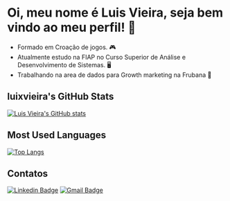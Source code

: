 # Oi, meu nome é Luis Vieira, seja bem vindo ao meu perfil! 👋

- Formado em Croação de jogos. 🎮
- Atualmente estudo na FIAP no Curso Superior de Análise e Desenvolvimento de Sistemas. 🖥️
- Trabalhando na area de dados para Growth marketing na Frubana 🔺

## luixvieira's GitHub Stats

[![Luis Vieira's GitHub stats](https://github-readme-stats.vercel.app/api?username=luixvieira&show_icons=true&theme=radical)](https://github.com/luixvieira/github-readme-stats)

## Most Used Languages

[![Top Langs](https://github-readme-stats.vercel.app/api/top-langs/?username=luixvieira&layout=compact&theme=radical)](https://github.com/luixvieira/github-readme-stats)

## Contatos

[![Linkedin Badge](https://img.shields.io/badge/-Linkedin-blue?style=flat-square&logo=Linkedin&logoColor=white&link=https://www.linkedin.com/in/seu-usuario-linkedin/)](https://www.linkedin.com/in/luhenrivieira/)
[![Gmail Badge](https://img.shields.io/badge/-Gmail-c14438?style=flat-square&logo=Gmail&logoColor=white&link=mailto:seu-email@gmail.com)](mailto:henrique3.terciero@gmail.com)
